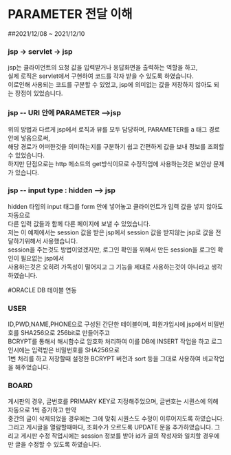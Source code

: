 # PARAMETER 전달 이해
##2021/12/08 ~ 2021/12/10
### jsp -> servlet -> jsp

jsp는 클라이언트의 요청 값을 입력받거나 응답화면을 출력하는 역할을 하고,  
실제 로직은 servlet에서 구현하여 코드를 각자 받을 수 있도록 하였습니다.  
이로인해 사용되는 코드를 구분할 수 있었고, jsp에 의미없는 값을 저장하지 않아도 되는 장점이 있었습니다.  

### jsp -- URI 안에 PARAMETER -->jsp
위의 방법과 다르게 jsp에서 로직과 뷰를 모두 담당하며, PARAMETER를 a 태그 경로 안에 넣음으로써,  
해당 경로가 어떠한것을 의미하는지를 구분하기 쉽고 간편하게 값을 보내 정보를 조회할 수 있었습니다.  
하지만 단점으로는 http 메소드의 get방식이므로 수정작업에 사용하는것은 보안상 문제가 있습니다.

### jsp -- input type : hidden --> jsp
hidden 타입의 input 태그를 form 안에 넣어놓고 클라이언트가 입력 값을 넣지 않아도 자동으로  
다른 입력 값들과 함께 다른 페이지에 보낼 수 있었습니다.  
저는 이 예제에서는 session 값을 받은 jsp에서 session 값을 받지않는 jsp로 값을 전달하기위해서 사용했습니다.  
session을 주는것도 방법이었겠지만, 로그인 확인을 위해서 만든 session을 로그인 확인이 필요없는 jsp에서  
사용하는것은 오히려 가독성이 떨어지고 그 기능을 제대로 사용하는것이 아니라고 생각하였습니다.

#ORACLE DB 테이블 연동

### USER
    
ID,PWD,NAME,PHONE으로 구성된 간단한 테이블이며, 회원가입시에 jsp에서 비밀번호를 SHA256으로 256bit로 만들어주고  
BCRYPT를 통해서 해시함수로 암호화 처리하여 이를 DB에 INSERT 작업을 하고 로그인시에는 입력받은 비밀번호를 SHA256으로  
1번 처리를 하고 저장할때 설정한 BCRYPT 버전과 sort 등을 그대로 사용하여 비교작업을 해주었습니다.

### BOARD

게시판의 경우, 글번호를 PRIMARY KEY로 지정해주었으며, 글번호는 시퀀스에 의해 자동으로 1씩 증가하고 만약  
중간의 글이 삭제되었을 경우에는 그에 맞춰 시퀀스도 수정이 이루어지도록 하였습니다.  
그리고 게시글을 열람할때마다, 조회수가 오르도록 UPDATE 문을 추가하였습니다.
그리고 게시판 수정 작업시에는 session 정보를 받아 id가 글의 작성자와 일치할 경우에만 글을 수정할 수 있도록 하였습니다.